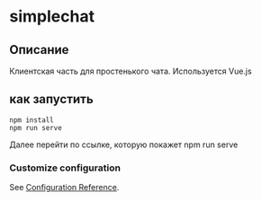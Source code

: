 # simplechat

## Описание
Клиентская часть для простенького чата. Используется Vue.js

## как запустить
```
npm install
npm run serve
```
Далее перейти по ссылке, которую покажет npm run serve

### Customize configuration
See [Configuration Reference](https://cli.vuejs.org/config/).
